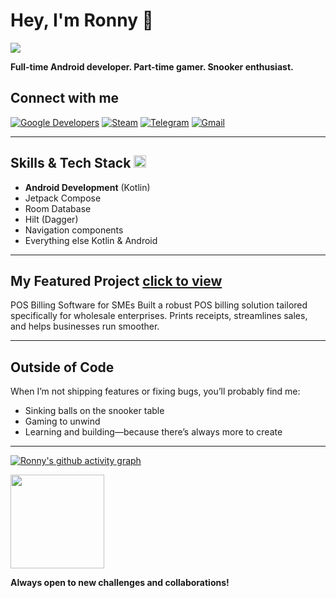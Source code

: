 

# Hey, I'm Ronny 👋

<img src="https://images.steamusercontent.com/ugc/961978316112851075/4452AA443CF755A9B4F7F58E40794A74D6C73B26/?imw=5000&imh=5000&ima=fit&impolicy=Letterbox&imcolor=%23000000&letterbox=false"/>




  
  **Full-time Android developer. Part-time gamer. Snooker enthusiast.**
  
  
## Connect with me

<a href="https://g.dev/ronnyA"><img src="https://img.shields.io/badge/Google%20Developers-1A73E8?style=for-the-badge&logo=googlesummerofcode&logoColor=white" alt="Google Developers" /></a>
<a href="https://steamcommunity.com/id/brahmibae/"><img src="https://img.shields.io/badge/Steam-171A21?style=for-the-badge&logo=steam&logoColor=white" alt="Steam" /></a>
<a href="https://t.me/theDeadWiz"><img src="https://img.shields.io/badge/Telegram-2CA5E0?style=for-the-badge&logo=telegram&logoColor=white" alt="Telegram" /></a>
<a href="mailto:ronny.9fxkl@simplelogin.co"><img src="https://img.shields.io/badge/Gmail-D14836?style=for-the-badge&logo=gmail&logoColor=white" alt="Gmail" /></a>

---
  
## Skills & Tech Stack <a href="https://kotlinlang.org/" target="_blank" rel="noreferrer"><img src="https://raw.githubusercontent.com/danielcranney/readme-generator/main/public/icons/skills/kotlin-colored.svg" alt="Kotlin" title="Kotlin" width="20" height="20" /></a>


- **Android Development** (Kotlin)
- Jetpack Compose
- Room Database
- Hilt (Dagger)
- Navigation components
- Everything else Kotlin & Android

---

  
## My Featured Project <a href="https://github.com/ronnydrooid/RetailEase"> click to view</a>


POS Billing Software for SMEs
Built a robust POS billing solution tailored specifically for wholesale enterprises. Prints receipts, streamlines sales, and helps businesses run smoother.

---

  
## Outside of Code

When I’m not shipping features or fixing bugs, you’ll probably find me:
- Sinking balls on the snooker table
- Gaming to unwind
- Learning and building—because there’s always more to create

---

[![Ronny's github activity graph](https://github-readme-activity-graph.vercel.app/graph?username=ronnydrooid&theme=react-dark&hide_border=true&bg_color=09741F&color=E2FFA0&line=8BDE14)](https://github.com/ashutosh00710/github-readme-activity-graph)
    
<img src="https://pbs.twimg.com/media/EhWgxY4WsAAGw2A.png:large" width='150'>

**Always open to new challenges and collaborations!**

